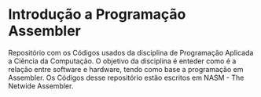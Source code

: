 # Introdução a Programação Assembler

Repositório com os Códigos usados da disciplina de Programação Aplicada a Ciência da Computação.
O objetivo da disciplina é enteder como é a relação entre software e hardware, tendo como base
a programação em Assembler. Os Códigos desse repositório estão escritos em NASM - The  Netwide Assembler.
